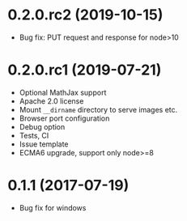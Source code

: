 # 0.2.0.rc2 (2019-10-15)

* Bug fix: PUT request and response for node>10

# 0.2.0.rc1 (2019-07-21)

* Optional MathJax support
* Apache 2.0 license
* Mount `__dirname` directory to serve images etc.
* Browser port configuration
* Debug option
* Tests, CI
* Issue template
* ECMA6 upgrade, support only node>=8

# 0.1.1 (2017-07-19)

* Bug fix for windows
